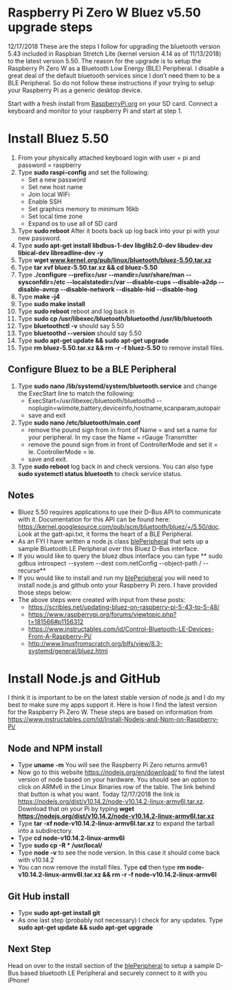 # Raspberry Pi Zero W Bluez v5.50 upgrade steps
12/17/2018
These are the steps I follow for upgrading the bluetooth version 5.43 included in Raspbian Stretch Lite (kernel version 4.14 as of 11/13/2018) to the latest version 5.50.  The reason for the upgrade is to setup the Raspberry Pi Zero W as a Bluetooth Low Energy (BLE) Peripheral.  I disable a great deal of the default bluetooth services since I don’t need them to be a BLE Peripheral.  So do not follow these instructions if your trying to setup your Raspberry Pi as a generic desktop device.

Start with a fresh install from [RaspberryPi.org](https://www.raspberrypi.org/downloads/raspbian/) on your SD card.  Connect a keyboard and monitor to your raspberry Pi and start at step 1.
# Install Bluez 5.50
1.	From your physically attached keyboard login with user = pi and password = raspberry
2.	Type **sudo raspi-config** and set the following:
    * Set a new password
	* Set new host name
	* Join local WiFi
	* Enable SSH
	* Set graphics memory to minimum 16kb
	* Set local time zone
	* Expand os to use all of SD card
3.	Type **sudo reboot**	After it boots back up log back into your pi with your new password.
4.	Type **sudo apt-get install libdbus-1-dev libglib2.0-dev libudev-dev libical-dev libreadline-dev -y**
5.	Type **wget www.kernel.org/pub/linux/bluetooth/bluez-5.50.tar.xz**
6.	Type **tar xvf bluez-5.50.tar.xz && cd bluez-5.50**
7.	Type **./configure --prefix=/usr --mandir=/usr/share/man --sysconfdir=/etc --localstatedir=/var --disable-cups --disable-a2dp --disable-avrcp --disable-network --disable-hid --disable-hog**
8.	Type **make -j4**
9.	Type **sudo make install**
10.	Type **sudo reboot** reboot and log back in
11.	Type **sudo cp /usr/libexec/bluetooth/bluetoothd /usr/lib/bluetooth**
12.	Type **bluetoothctl -v** should say 5.50
13.	Type **bluetoothd --version** should say 5.50
14. Type **sudo apt-get update && sudo apt-get upgrade**
15. Type **rm bluez-5.50.tar.xz && rm -r -f bluez-5.50** to remove install files.
## Configure Bluez to be a BLE Peripheral
1.  Type **sudo nano /lib/systemd/system/bluetooth.service** and change the ExecStart line to match the following:
    * ExecStart=/usr/libexec/bluetooth/bluetoothd --noplugin=wiimote,battery,deviceinfo,hostname,scanparam,autopair
    * save and exit
2.  Type **sudo nano /etc/bluetooth/main.conf** 
    * remove the pound sign from in front of Name = and set a name for your peripheral.  In my case the Name = rGauge Transmitter
    * remove the pound sign from in front of ControllerMode and set it = le.  ControllerMode = le.
    * save and exit.
3.  Type **sudo reboot** log back in and check versions.  You can also type **sudo systemctl status bluetooth** to check service status.
## Notes
* Bluez 5.50 requires applications to use their D-Bus API to communicate with it. Documentation for this API can be found here: https://kernel.googlesource.com/pub/scm/bluetooth/bluez/+/5.50/doc.  Look at the gatt-api.txt, it forms the heart of a BLE Peripheral.  
* As an FYI I have written a node.js class [blePeripheral]( https://github.com/RuckerGauge/blePeripheral) that sets up a sample Bluetooth LE Peripheral over this Bluez D-Bus interface.  
* If you would like to query the bluez dbus interface you can type ** sudo gdbus introspect --system --dest com.netConfig --object-path / --recurse**
* If you would like to install and run my [blePeripheral]( https://github.com/RuckerGauge/blePeripheral) you will need to install node.js and github onto your Raspberry Pi zero.  I have provided those steps below:
* The above steps were created with input from these posts: 
    * https://scribles.net/updating-bluez-on-raspberry-pi-5-43-to-5-48/
    * https://www.raspberrypi.org/forums/viewtopic.php?t=181566#p1156312
    * https://www.instructables.com/id/Control-Bluetooth-LE-Devices-From-A-Raspberry-Pi/
    * http://www.linuxfromscratch.org/blfs/view/8.3-systemd/general/bluez.html

# Install Node.js and GitHub
I think it is important to be on the latest stable version of node.js and I do my best to make sure my apps support it.  Here is how I find the latest version for the Raspberry Pi Zero W. These steps are based on information from https://www.instructables.com/id/Install-Nodejs-and-Npm-on-Raspberry-Pi/
## Node and NPM install

* Type **uname -m** You will see the Raspberry Pi Zero returns armv61
* Now go to this website https://nodejs.org/en/download/ to find the latest version of node based on your hardware.  You should see an option to click on ARMv6 in the Linux Binaries row of the table.  The link behind that button is what you want.  Today 12/17/2018 the link is https://nodejs.org/dist/v10.14.2/node-v10.14.2-linux-armv6l.tar.xz. Download that on your Pi by typing **wget https://nodejs.org/dist/v10.14.2/node-v10.14.2-linux-armv6l.tar.xz**
* Type **tar -xf node-v10.14.2-linux-armv6l.tar.xz** to expand the tarball into a subdirectory.
* Type **cd node-v10.14.2-linux-armv6l**
* Type **sudo cp -R * /usr/local/** 
* Type **node -v** to see the node version.  In this case it should come back with v10.14.2
* You can now remove the install files. Type **cd** then type **rm node-v10.14.2-linux-armv6l.tar.xz && rm -r -f node-v10.14.2-linux-armv6l**
## Git Hub install
* Type **sudo apt-get install git** 
* As one last step (probably not necessary) I check for any updates. Type **sudo apt-get update && sudo apt-get upgrade**
## Next Step
Head on over to the install section of the [blePeripheral]( https://github.com/RuckerGauge/blePeripheral) to setup a sample D-Bus based bluetooth LE Peripheral and securely connect to it with you iPhone! 



